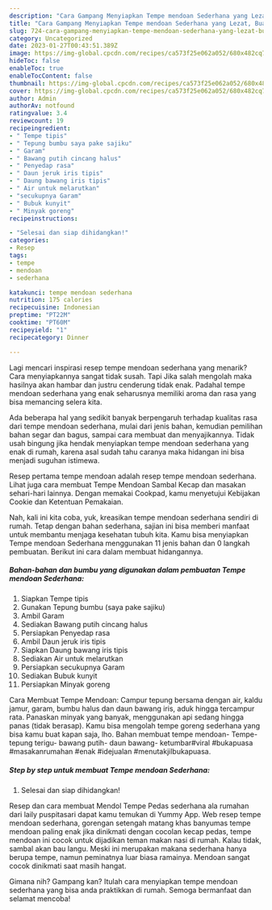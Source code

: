 ```yaml
---
description: "Cara Gampang Menyiapkan Tempe mendoan Sederhana yang Lezat, Buat Buka Puasa Bikin Ngiler"
title: "Cara Gampang Menyiapkan Tempe mendoan Sederhana yang Lezat, Buat Buka Puasa Bikin Ngiler"
slug: 724-cara-gampang-menyiapkan-tempe-mendoan-sederhana-yang-lezat-buat-buka-puasa-bikin-ngiler
category: Uncategorized
date: 2023-01-27T00:43:51.389Z
image: https://img-global.cpcdn.com/recipes/ca573f25e062a052/680x482cq70/tempe-mendoan-sederhana-foto-resep-utama.jpg
hideToc: false
enableToc: true
enableTocContent: false
thumbnail: https://img-global.cpcdn.com/recipes/ca573f25e062a052/680x482cq70/tempe-mendoan-sederhana-foto-resep-utama.jpg
cover: https://img-global.cpcdn.com/recipes/ca573f25e062a052/680x482cq70/tempe-mendoan-sederhana-foto-resep-utama.jpg
author: Admin
authorAv: notfound
ratingvalue: 3.4
reviewcount: 19
recipeingredient:
- " Tempe tipis"
- " Tepung bumbu saya pake sajiku"
- " Garam"
- " Bawang putih cincang halus"
- " Penyedap rasa"
- " Daun jeruk iris tipis"
- " Daung bawang iris tipis"
- " Air untuk melarutkan"
- "secukupnya Garam"
- " Bubuk kunyit"
- " Minyak goreng"
recipeinstructions:

- "Selesai dan siap dihidangkan!"
categories:
- Resep
tags:
- tempe
- mendoan
- sederhana

katakunci: tempe mendoan sederhana 
nutrition: 175 calories
recipecuisine: Indonesian
preptime: "PT22M"
cooktime: "PT60M"
recipeyield: "1"
recipecategory: Dinner

---
```



Lagi mencari inspirasi resep tempe mendoan sederhana yang menarik? Cara menyiapkannya sangat tidak susah. Tapi Jika salah mengolah maka hasilnya akan hambar dan justru cenderung tidak enak. Padahal tempe mendoan sederhana yang enak seharusnya memiliki aroma dan rasa yang bisa memancing selera kita.


Ada beberapa hal yang sedikit banyak berpengaruh terhadap kualitas rasa dari tempe mendoan sederhana, mulai dari jenis bahan, kemudian pemilihan bahan segar dan bagus, sampai cara membuat dan menyajikannya. Tidak usah bingung jika hendak menyiapkan tempe mendoan sederhana yang enak di rumah, karena asal sudah tahu caranya maka hidangan ini bisa menjadi suguhan istimewa.

Resep pertama tempe mendoan adalah resep tempe mendoan sederhana. Lihat juga cara membuat Tempe Mendoan Sambal Kecap dan masakan sehari-hari lainnya. Dengan memakai Cookpad, kamu menyetujui Kebijakan Cookie dan Ketentuan Pemakaian.


Nah, kali ini kita coba, yuk, kreasikan tempe mendoan sederhana sendiri di rumah. Tetap dengan bahan sederhana, sajian ini bisa memberi manfaat untuk membantu menjaga kesehatan tubuh kita. Kamu bisa menyiapkan Tempe mendoan Sederhana menggunakan 11 jenis bahan dan 0 langkah pembuatan. Berikut ini cara dalam membuat hidangannya.

<!--inarticleads1-->

##### Bahan-bahan dan bumbu yang digunakan dalam pembuatan Tempe mendoan Sederhana:

1. Siapkan  Tempe tipis
1. Gunakan  Tepung bumbu (saya pake sajiku)
1. Ambil  Garam
1. Sediakan  Bawang putih cincang halus
1. Persiapkan  Penyedap rasa
1. Ambil  Daun jeruk iris tipis
1. Siapkan  Daung bawang iris tipis
1. Sediakan  Air untuk melarutkan
1. Persiapkan secukupnya Garam
1. Sediakan  Bubuk kunyit
1. Persiapkan  Minyak goreng


Cara Membuat Tempe Mendoan: Campur tepung bersama dengan air, kaldu jamur, garam, bumbu halus dan daun bawang iris, aduk hingga tercampur rata. Panaskan minyak yang banyak, menggunakan api sedang hingga panas (tidak berasap). Kamu bisa mengolah tempe goreng sederhana yang bisa kamu buat kapan saja, lho. Bahan membuat tempe mendoan- Tempe- tepung terigu- bawang putih- daun bawang- ketumbar#viral #bukapuasa #masakanrumahan #enak #idejualan #menutakjilbukapuasa. 

<!--inarticleads2-->

##### Step by step untuk membuat Tempe mendoan Sederhana:


1. Selesai dan siap dihidangkan!

Resep dan cara membuat Mendol Tempe Pedas sederhana ala rumahan dari laily puspitasari dapat kamu temukan di Yummy App. Web resep tempe mendoan sederhana, gorengan setengah matang khas banyumas tempe mendoan paling enak jika dinikmati dengan cocolan kecap pedas, tempe mendoan ini cocok untuk dijadikan teman makan nasi di rumah. Kalau tidak, sambal akan bau langu. Meski ini merupakan makana sederhana hanya berupa tempe, namun peminatnya luar biasa ramainya. Mendoan sangat cocok dinikmati saat masih hangat. 

Gimana nih? Gampang kan? Itulah cara menyiapkan tempe mendoan sederhana yang bisa anda praktikkan di rumah. Semoga bermanfaat dan selamat mencoba!

